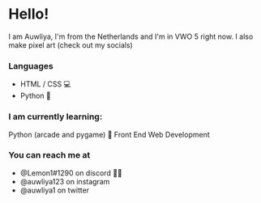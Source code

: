 # Hello!
I am Auwliya, I'm from the Netherlands and I'm in VWO 5 right now. I also make pixel art (check out my socials)

### Languages
* HTML / CSS 💻
* Python 🐍

### I am currently learning:
Python (arcade and pygame) 🐍
Front End Web Development

### You can reach me at
* @Lemon1#1290 on discord 🍋🍊
* @auwliya123 on instagram
* @auwliya1 on twitter
